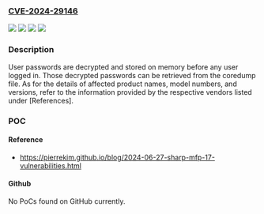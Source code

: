 ### [CVE-2024-29146](https://cve.mitre.org/cgi-bin/cvename.cgi?name=CVE-2024-29146)
![](https://img.shields.io/static/v1?label=Product&message=Multiple%20MFPs%20(multifunction%20printers)&color=blue)
![](https://img.shields.io/static/v1?label=Version&message=See%20the%20information%20provided%20by%20Sharp%20Corporation%20listed%20under%20%5BReferences%5D%20&color=brightgreen)
![](https://img.shields.io/static/v1?label=Version&message=See%20the%20information%20provided%20by%20Toshiba%20Tec%20Corporation%20listed%20under%20%5BReferences%5D%20&color=brightgreen)
![](https://img.shields.io/static/v1?label=Vulnerability&message=Cleartext%20storage%20of%20sensitive%20information&color=brightgreen)

### Description

User passwords are decrypted and stored on memory before any user logged in. Those decrypted passwords can be retrieved from the coredump file. As for the details of affected product names, model numbers, and versions, refer to the information provided by the respective vendors listed under [References].

### POC

#### Reference
- https://pierrekim.github.io/blog/2024-06-27-sharp-mfp-17-vulnerabilities.html

#### Github
No PoCs found on GitHub currently.

